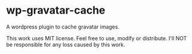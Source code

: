 wp-gravatar-cache
=================

A wordpress plugin to cache gravatar images.

This work uses MIT license. Feel free to use, modify or distribute. I'll NOT be responsible for any loss caused by this work.
